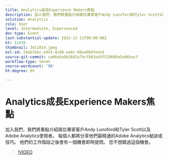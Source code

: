```yaml
---
title: Analytics成長Experience Makers焦點
description: 加入我們，我們將重點介紹兩位專家客戶Andy Lunsford和Tyler Scott以及Adobe Analytics使用者。 每個人都將分享他們最精通的Adobe Analytics秘訣或技巧。 他們的工作階段之後會有一個機會即時提問。 您不想錯過這個機會。
solution: Analytics
role: User
level: Intermediate, Experienced
doc-type: Event
last-substantial-update: 2022-11-11T00:00:00Z
kt: 11439
thumbnail: 3411014.jpeg
exl-id: 24ab7ebc-e941-4c08-ae8c-88ea003fedc6
source-git-commit: ca06e5a8b1602a7bcfb83a43f529680a5a96bacf
workflow-type: tm+mt
source-wordcount: '98'
ht-degree: 0%

---
```


# Analytics成長Experience Makers焦點

加入我們，我們將重點介紹兩位專家客戶Andy Lunsford和Tyler Scott以及Adobe Analytics使用者。 每個人都將分享他們最精通的Adobe Analytics秘訣或技巧。 他們的工作階段之後會有一個機會即時提問。 您不想錯過這個機會。

>[!VIDEO](https://video.tv.adobe.com/v/3411014/?quality=12&learn=on)
